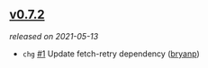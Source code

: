 ## [v0.7.2](https://github.com/metabahn/proc/releases/tag/2021-05-13)

*released on 2021-05-13*

  * `chg` [#1](https://github.com/metabahn/proc/pull/1) Update fetch-retry dependency ([bryanp](https://github.com/bryanp))


